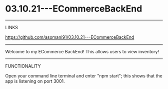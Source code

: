 # 03.10.21---ECommerceBackEnd

-----

LINKS

https://github.com/asomani91/03.10.21---ECommerceBackEnd

-----

Welcome to my ECommerce BackEnd! This allows users to view inventory!

-----

FUNCTIONALITY

Open your command line terminal and enter "npm start"; this shows that the app is listening on port 3001.
